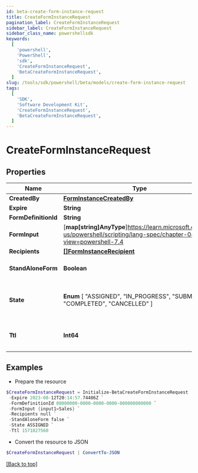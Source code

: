 ```yaml
---
id: beta-create-form-instance-request
title: CreateFormInstanceRequest
pagination_label: CreateFormInstanceRequest
sidebar_label: CreateFormInstanceRequest
sidebar_class_name: powershellsdk
keywords:
  [
    'powershell',
    'PowerShell',
    'sdk',
    'CreateFormInstanceRequest',
    'BetaCreateFormInstanceRequest',
  ]
slug: /tools/sdk/powershell/beta/models/create-form-instance-request
tags:
  [
    'SDK',
    'Software Development Kit',
    'CreateFormInstanceRequest',
    'BetaCreateFormInstanceRequest',
  ]
---
```


# CreateFormInstanceRequest

## Properties

| Name | Type | Description | Notes |
| --- | --- | --- | --- |
| **CreatedBy** | [**FormInstanceCreatedBy**](form-instance-created-by) |  | [required] |
| **Expire** | **String** | Expire is required | [required] |
| **FormDefinitionId** | **String** | FormDefinitionID is the id of the form definition that created this form | [required] |
| **FormInput** | [**map[string]AnyType**]https://learn.microsoft.com/en-us/powershell/scripting/lang-spec/chapter-04?view=powershell-7.4 | FormInput is an object of form input labels to value | [optional] |
| **Recipients** | [**[]FormInstanceRecipient**](form-instance-recipient) | Recipients is required | [required] |
| **StandAloneForm** | **Boolean** | StandAloneForm is a boolean flag to indicate if this form should be available for users to complete via the standalone form UI or should this only be available to be completed by as an embedded form | [optional] [default to $false] |
| **State** | **Enum** [ "ASSIGNED", "IN_PROGRESS", "SUBMITTED", "COMPLETED", "CANCELLED" ] | State is required, if not present initial state is FormInstanceStateAssigned ASSIGNED FormInstanceStateAssigned IN_PROGRESS FormInstanceStateInProgress SUBMITTED FormInstanceStateSubmitted COMPLETED FormInstanceStateCompleted CANCELLED FormInstanceStateCancelled | [optional] |
| **Ttl** | **Int64** | TTL an epoch timestamp in seconds, it most be in seconds or dynamodb will ignore it SEE: https://docs.aws.amazon.com/amazondynamodb/latest/developerguide/time-to-live-ttl-before-you-start.html | [optional] |

## Examples

- Prepare the resource

```powershell
$CreateFormInstanceRequest = Initialize-BetaCreateFormInstanceRequest  -CreatedBy null `
 -Expire 2023-08-12T20:14:57.74486Z `
 -FormDefinitionId 00000000-0000-0000-0000-000000000000 `
 -FormInput {input1=Sales} `
 -Recipients null `
 -StandAloneForm false `
 -State ASSIGNED `
 -Ttl 1571827560
```

- Convert the resource to JSON

```powershell
$CreateFormInstanceRequest | ConvertTo-JSON
```

[[Back to top]](#)
